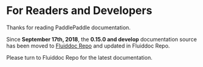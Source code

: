 # For Readers and Developers

Thanks for reading PaddlePaddle documentation. 

Since **September 17th, 2018**, the **0.15.0 and develop** documentation source has been moved to [Fluiddoc Repo](https://github.com/PaddlePaddle/FluidDoc) and updated in Fluiddoc Repo.

Please turn to Fluiddoc Repo for the latest documentation.
